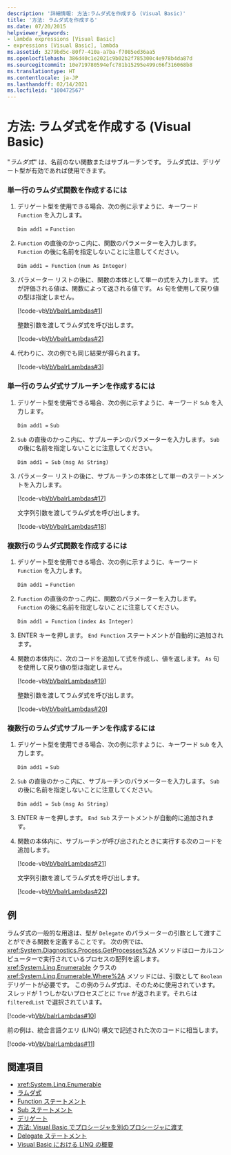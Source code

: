 ```yaml
---
description: '詳細情報: 方法:ラムダ式を作成する (Visual Basic)'
title: '方法: ラムダ式を作成する'
ms.date: 07/20/2015
helpviewer_keywords:
- lambda expressions [Visual Basic]
- expressions [Visual Basic], lambda
ms.assetid: 3279bd5c-80f7-410a-a7ba-f7085ed36aa5
ms.openlocfilehash: 386d40c1e2021c9b02b2f785300c4e978b4da87d
ms.sourcegitcommit: 10e719780594efc781b15295e499c66f316068b8
ms.translationtype: HT
ms.contentlocale: ja-JP
ms.lasthandoff: 02/14/2021
ms.locfileid: "100472567"
---
```

# <a name="how-to-create-a-lambda-expression-visual-basic"></a>方法: ラムダ式を作成する (Visual Basic)

"*ラムダ式*" は、名前のない関数またはサブルーチンです。 ラムダ式は、デリゲート型が有効であれば使用できます。  
  
### <a name="to-create-a-single-line-lambda-expression-function"></a>単一行のラムダ式関数を作成するには  
  
1. デリゲート型を使用できる場合、次の例に示すように、キーワード `Function` を入力します。  
  
     `Dim add1 =`   `Function`  
  
2. `Function` の直後のかっこ内に、関数のパラメーターを入力します。 `Function` の後に名前を指定しないことに注意してください。  
  
     `Dim add1 = Function`   `(num As Integer)`  
  
3. パラメーター リストの後に、関数の本体として単一の式を入力します。 式が評価される値は、関数によって返される値です。 `As` 句を使用して戻り値の型は指定しません。  
  
     [!code-vb[VbVbalrLambdas#1](~/samples/snippets/visualbasic/VS_Snippets_VBCSharp/VbVbalrLambdas/VB/Class1.vb#1)]  
  
     整数引数を渡してラムダ式を呼び出します。  
  
     [!code-vb[VbVbalrLambdas#2](~/samples/snippets/visualbasic/VS_Snippets_VBCSharp/VbVbalrLambdas/VB/Class1.vb#2)]  
  
4. 代わりに、次の例でも同じ結果が得られます。  
  
     [!code-vb[VbVbalrLambdas#3](~/samples/snippets/visualbasic/VS_Snippets_VBCSharp/VbVbalrLambdas/VB/Class1.vb#3)]  
  
### <a name="to-create-a-single-line-lambda-expression-subroutine"></a>単一行のラムダ式サブルーチンを作成するには  
  
1. デリゲート型を使用できる場合、次の例に示すように、キーワード `Sub` を入力します。  
  
     `Dim add1 =`   `Sub`  
  
2. `Sub` の直後のかっこ内に、サブルーチンのパラメーターを入力します。 `Sub` の後に名前を指定しないことに注意してください。  
  
     `Dim add1 = Sub`   `(msg As String)`  
  
3. パラメーター リストの後に、サブルーチンの本体として単一のステートメントを入力します。  
  
     [!code-vb[VbVbalrLambdas#17](~/samples/snippets/visualbasic/VS_Snippets_VBCSharp/VbVbalrLambdas/VB/Class1.vb#17)]  
  
     文字列引数を渡してラムダ式を呼び出します。  
  
     [!code-vb[VbVbalrLambdas#18](~/samples/snippets/visualbasic/VS_Snippets_VBCSharp/VbVbalrLambdas/VB/Class1.vb#18)]  
  
### <a name="to-create-a-multiline-lambda-expression-function"></a>複数行のラムダ式関数を作成するには  
  
1. デリゲート型を使用できる場合、次の例に示すように、キーワード `Function` を入力します。  
  
     `Dim add1 =`   `Function`  
  
2. `Function` の直後のかっこ内に、関数のパラメーターを入力します。 `Function` の後に名前を指定しないことに注意してください。  
  
     `Dim add1 = Function`   `(index As Integer)`  
  
3. ENTER キーを押します。 `End Function` ステートメントが自動的に追加されます。  
  
4. 関数の本体内に、次のコードを追加して式を作成し、値を返します。 `As` 句を使用して戻り値の型は指定しません。  
  
     [!code-vb[VbVbalrLambdas#19](~/samples/snippets/visualbasic/VS_Snippets_VBCSharp/VbVbalrLambdas/VB/Class1.vb#19)]  
  
     整数引数を渡してラムダ式を呼び出します。  
  
     [!code-vb[VbVbalrLambdas#20](~/samples/snippets/visualbasic/VS_Snippets_VBCSharp/VbVbalrLambdas/VB/Class1.vb#20)]  
  
### <a name="to-create-a-multiline-lambda-expression-subroutine"></a>複数行のラムダ式サブルーチンを作成するには  
  
1. デリゲート型を使用できる場合、次の例に示すように、キーワード `Sub` を入力します。  
  
     `Dim add1 =`   `Sub`  
  
2. `Sub` の直後のかっこ内に、サブルーチンのパラメーターを入力します。 `Sub` の後に名前を指定しないことに注意してください。  
  
     `Dim add1 = Sub`  `(msg As String)`  
  
3. ENTER キーを押します。 `End Sub` ステートメントが自動的に追加されます。  
  
4. 関数の本体内に、サブルーチンが呼び出されたときに実行する次のコードを追加します。  
  
     [!code-vb[VbVbalrLambdas#21](~/samples/snippets/visualbasic/VS_Snippets_VBCSharp/VbVbalrLambdas/VB/Class1.vb#21)]  
  
     文字列引数を渡してラムダ式を呼び出します。  
  
     [!code-vb[VbVbalrLambdas#22](~/samples/snippets/visualbasic/VS_Snippets_VBCSharp/VbVbalrLambdas/VB/Class1.vb#22)]  
  
## <a name="example"></a>例  

 ラムダ式の一般的な用途は、型が `Delegate` のパラメーターの引数として渡すことができる関数を定義することです。 次の例では、<xref:System.Diagnostics.Process.GetProcesses%2A> メソッドはローカルコンピューターで実行されているプロセスの配列を返します。 <xref:System.Linq.Enumerable> クラスの <xref:System.Linq.Enumerable.Where%2A> メソッドには、引数として `Boolean` デリゲートが必要です。 この例のラムダ式は、そのために使用されています。 スレッドが 1 つしかないプロセスごとに `True` が返されます。それらは `filteredList` で選択されています。  
  
 [!code-vb[VbVbalrLambdas#10](~/samples/snippets/visualbasic/VS_Snippets_VBCSharp/VbVbalrLambdas/VB/Class4.vb#10)]  
  
 前の例は、統合言語クエリ (LINQ) 構文で記述された次のコードに相当します。  
  
 [!code-vb[VbVbalrLambdas#11](~/samples/snippets/visualbasic/VS_Snippets_VBCSharp/VbVbalrLambdas/VB/Class5.vb#11)]  
  
## <a name="see-also"></a>関連項目

- <xref:System.Linq.Enumerable>
- [ラムダ式](./lambda-expressions.md)
- [Function ステートメント](../../../language-reference/statements/function-statement.md)
- [Sub ステートメント](../../../language-reference/statements/sub-statement.md)
- [デリゲート](../delegates/index.md)
- [方法: Visual Basic でプロシージャを別のプロシージャに渡す](../delegates/how-to-pass-procedures-to-another-procedure.md)
- [Delegate ステートメント](../../../language-reference/statements/delegate-statement.md)
- [Visual Basic における LINQ の概要](../linq/introduction-to-linq.md)
